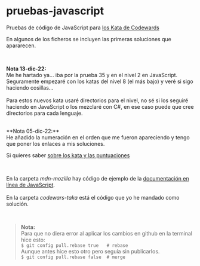 # pruebas-javascript
Pruebas de código de JavaScript para [los Kata de Codewards](https://www.codewars.com/kata/)

En algunos de los ficheros se incluyen las primeras soluciones que apararecen.

<br>

**Nota 13-dic-22:** <br>
Me he hartado ya... iba por la prueba 35 y en el nivel 2 en JavaScript.<br>
Seguramente empezaré con los katas del nivel 8 (el más bajo) y veré si sigo haciendo cosillas...<br>
<br>
Para estos nuevos kata usaré directorios para el nivel, no sé si los seguiré haciendo en JavaScript o los mezclaré con C#, en ese caso puede que cree directorios para cada lenguaje.<br>

<br>
**Nota 05-dic-22:** <br>
He añadido la numeración en el orden que me fueron apareciendo y tengo que poner los enlaces a mis soluciones.

Si quieres saber [sobre los kata y las puntuaciones](https://github.com/elGuille-info/pruebas-javascript/blob/main/kata-readme.md)

<br>

En la carpeta _mdn-mozilla_ hay código de ejemplo de la [documentación en línea de JavaScript](https://developer.mozilla.org/en-US/docs/Web/JavaScript/Reference).<br>
<br>
En la carpeta _codewars-taka_ está el código que yo he mandado como solución. <br>


<br>

> **Nota:** <br>
> Para que no diera error al aplicar los cambios en github en la terminal hice esto:<br>
> ``` $ git config pull.rebase true   # rebase ```<br>
> Aunque antes hice esto otro pero seguía sin publicarlos.<br>
> `` $ git config pull.rebase false  # merge ``
